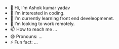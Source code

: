 - 👋 Hi, I’m Ashok kumar yadav
- 👀 I’m interested in coding.
- 🌱 I’m currently learning front end develeopmenet.
- 💞️ I’m looking to work remotely.
- 📫 How to reach me ...
- 😄 Pronouns: ...
- ⚡ Fun fact: ...

<!---
DISCOVERANNU/DISCOVERANNU is a ✨ special ✨ repository because its `README.md` (this file) appears on your GitHub profile.
You can click the Preview link to take a look at your changes.
--->
